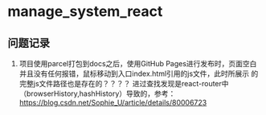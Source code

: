 # manage_system_react

## 问题记录
  1. 项目使用parcel打包到docs之后，使用GitHub Pages进行发布时，页面空白并且没有任何报错，鼠标移动到入口index.html引用的js文件，此时所展示
     的完整js文件路径也是存在的？？？？
     进过查找发现是react-router中（browserHistory,hashHistory）导致的，参考：https://blog.csdn.net/Sophie_U/article/details/80006723
